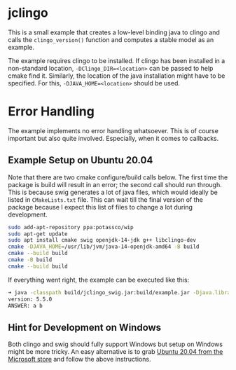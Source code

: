 # jclingo

This is a small example that creates a low-level binding java to clingo and
calls the `clingo_version()` function and computes a stable model as an
example.

The example requires clingo to be installed. If clingo has been installed in a
non-standard location, `-DClingo_DIR=<location>` can be passed to help cmake
find it. Similarly, the location of the java installation might have to be
specified. For this, `-DJAVA_HOME=<location>` should be used.

# Error Handling

The example implements no error handling whatsoever. This is of course
important but also quite involved. Especially, when it comes to callbacks.

## Example Setup on Ubuntu 20.04

Note that there are two cmake configure/build calls below. The first time the
package is build will result in an error; the second call should run through.
This is because swig generates a lot of java files, which would ideally be
listed in `CMakeLists.txt` file. This can wait till the final version of the
package because I expect this list of files to change a lot during development.

```bash
sudo add-apt-repository ppa:potassco/wip
sudo apt-get update
sudo apt install cmake swig openjdk-14-jdk g++ libclingo-dev
cmake -DJAVA_HOME=/usr/lib/jvm/java-14-openjdk-amd64 -B build
cmake --build build
cmake -B build
cmake --build build
```

If everything went right, the example can be executed like this:
```bash
➜ java -classpath build/jclingo_swig.jar:build/example.jar -Djava.library.path=build example
version: 5.5.0
ANSWER: a b
```

## Hint for Development on Windows

Both clingo and swig should fully support Windows but setup on Windows might be
more tricky. An easy alternative is to grab [Ubuntu 20.04 from the Microsoft
store][ms-ubuntu] and follow the above instructions.

[ms-ubuntu]: https://www.microsoft.com/en-us/p/ubuntu-2004-lts/9n6svws3rx71
